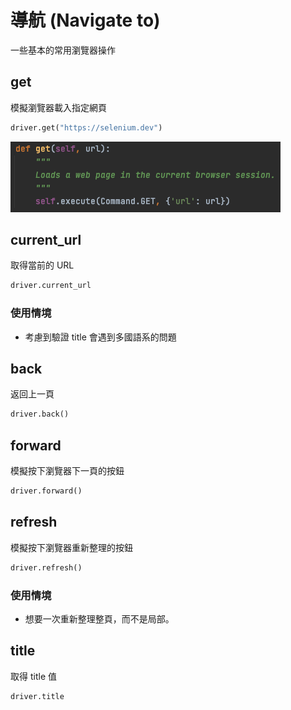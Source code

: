# 導航 (Navigate to)

一些基本的常用瀏覽器操作

## get

模擬瀏覽器載入指定網頁

```py
driver.get("https://selenium.dev")
```

![](assets/get.png)

<!-- 說明怎麼看 API 文件和 source code -->

## current_url

取得當前的 URL

```py
driver.current_url
```

### 使用情境

- 考慮到驗證 title 會遇到多國語系的問題

## back

返回上一頁

```py
driver.back()
```

## forward

模擬按下瀏覽器下一頁的按鈕

```py
driver.forward()
```

## refresh

模擬按下瀏覽器重新整理的按鈕

```py
driver.refresh()
```

### 使用情境

- 想要一次重新整理整頁，而不是局部。

## title

取得 title 值

```py
driver.title
```
